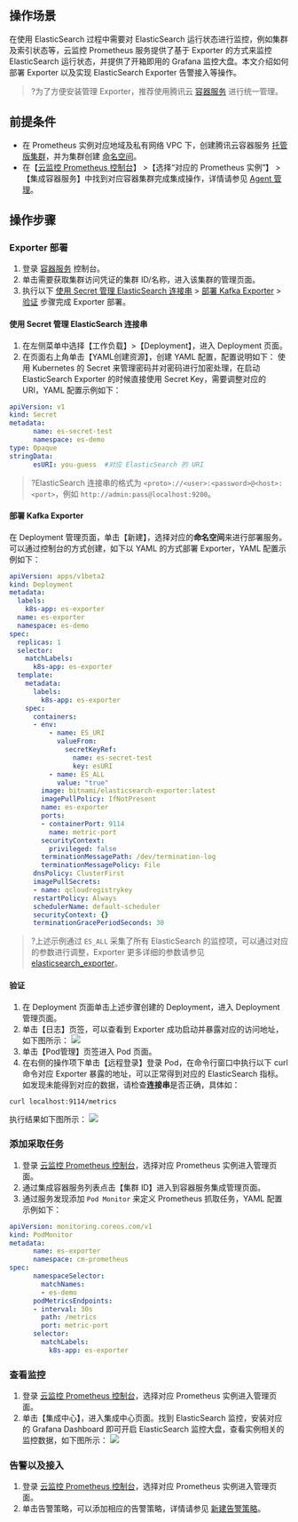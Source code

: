## 操作场景

在使用 ElasticSearch 过程中需要对 ElasticSearch 运行状态进行监控，例如集群及索引状态等，云监控 Prometheus 服务提供了基于 Exporter 的方式来监控 ElasticSearch 运行状态，并提供了开箱即用的 Grafana 监控大盘。本文介绍如何部署 Exporter 以及实现 ElasticSearch Exporter 告警接入等操作。



>?为了方便安装管理 Exporter，推荐使用腾讯云 [容器服务](https://cloud.tencent.com/document/product/457) 进行统一管理。

## 前提条件

- 在 Prometheus 实例对应地域及私有网络 VPC 下，创建腾讯云容器服务 [托管版集群](https://cloud.tencent.com/document/product/457/32189#.E4.BD.BF.E7.94.A8.E6.A8.A1.E6.9D.BF.E6.96.B0.E5.BB.BA.E9.9B.86.E7.BE.A4.3Cspan-id.3D.22templatecreation.22.3E.3C.2Fspan.3E)，并为集群创建 [命名空间](https://cloud.tencent.com/document/product/1141/41803)。
- 在【[云监控 Prometheus 控制台](https://console.cloud.tencent.com/monitor/prometheus)】 >【选择“对应的 Prometheus 实例”】 >【集成容器服务】中找到对应容器集群完成集成操作，详情请参见 [Agent 管理](https://cloud.tencent.com/document/product/248/48859)。


## 操作步骤

### Exporter 部署



1. 登录 [容器服务](https://console.cloud.tencent.com/tke2/cluster) 控制台。
2. 单击需要获取集群访问凭证的集群 ID/名称，进入该集群的管理页面。
3. 执行以下 [使用 Secret 管理 ElasticSearch 连接串](#step1) > [部署 Kafka Exporter](#step2) > [验证](#step3) 步骤完成 Exporter 部署。

[](id:step1)

#### 使用 Secret 管理 ElasticSearch 连接串

1. 在左侧菜单中选择【工作负载】>【Deployment】，进入 Deployment 页面。
2. 在页面右上角单击【YAML创建资源】，创建 YAML 配置，配置说明如下：
   使用 Kubernetes 的 Secret 来管理密码并对密码进行加密处理，在启动 ElasticSearch Exporter 的时候直接使用 Secret Key，需要调整对应的 URI，YAML 配置示例如下：
```yaml
apiVersion: v1
kind: Secret
metadata:
      name: es-secret-test
      namespace: es-demo 
type: Opaque
stringData:
      esURI: you-guess  #对应 ElasticSearch 的 URI
```

>?ElasticSearch 连接串的格式为 `<proto>://<user>:<password>@<host>:<port>`，例如 `http://admin:pass@localhost:9200`。

[](id:step2)

#### 部署 Kafka Exporter

在 Deployment 管理页面，单击【新建】，选择对应的**命名空间**来进行部署服务。可以通过控制台的方式创建，如下以 YAML 的方式部署 Exporter，YAML 配置示例如下：

```yaml
apiVersion: apps/v1beta2
kind: Deployment
metadata:
  labels:
    k8s-app: es-exporter
  name: es-exporter
  namespace: es-demo
spec:
  replicas: 1
  selector:
    matchLabels:
      k8s-app: es-exporter
  template:
    metadata:
      labels:
        k8s-app: es-exporter
    spec:
      containers:
      - env:
          - name: ES_URI
            valueFrom:
              secretKeyRef:
                name: es-secret-test
                key: esURI
          - name: ES_ALL
            value: "true"
        image: bitnami/elasticsearch-exporter:latest
        imagePullPolicy: IfNotPresent
        name: es-exporter
        ports:
        - containerPort: 9114
          name: metric-port
        securityContext:
          privileged: false
        terminationMessagePath: /dev/termination-log
        terminationMessagePolicy: File
      dnsPolicy: ClusterFirst
      imagePullSecrets:
      - name: qcloudregistrykey
      restartPolicy: Always
      schedulerName: default-scheduler
      securityContext: {}
      terminationGracePeriodSeconds: 30
```

>?上述示例通过 `ES_ALL` 采集了所有 ElasticSearch 的监控项，可以通过对应的参数进行调整，Exporter 更多详细的参数请参见 [elasticsearch_exporter](https://github.com/justwatchcom/elasticsearch_exporter)。

[](id:step3)

#### 验证


1. 在 Deployment 页面单击上述步骤创建的 Deployment，进入 Deployment 管理页面。
2. 单击【日志】页签，可以查看到 Exporter 成功启动并暴露对应的访问地址，如下图所示：
  ![](https://main.qcloudimg.com/raw/c9b6c2a85da29a9176ae720d70ace7bb.png)
3. 单击【Pod管理】页签进入 Pod 页面。
4. 在右侧的操作项下单击【远程登录】登录 Pod，在命令行窗口中执行以下 curl 命令对应 Exporter 暴露的地址，可以正常得到对应的 ElasticSearch 指标。如发现未能得到对应的数据，请检查**连接串**是否正确，具体如：
```
curl localhost:9114/metrics
```
执行结果如下图所示：
![](https://main.qcloudimg.com/raw/0c919a2bee21aa48f117960dc696f6e2.png)




### 添加采取任务

1. 登录 [云监控 Prometheus 控制台](https://console.cloud.tencent.com/monitor/prometheus)，选择对应 Prometheus 实例进入管理页面。
2. 通过集成容器服务列表点击【集群 ID】进入到容器服务集成管理页面。
3. 通过服务发现添加 `Pod Monitor` 来定义 Prometheus 抓取任务，YAML 配置示例如下：
```yaml
apiVersion: monitoring.coreos.com/v1
kind: PodMonitor
metadata:
      name: es-exporter
      namespace: cm-prometheus
spec:
      namespaceSelector:
        matchNames:
        - es-demo
      podMetricsEndpoints:
      - interval: 30s
        path: /metrics
        port: metric-port
      selector:
        matchLabels:
          k8s-app: es-exporter
```

### 查看监控

1. 登录 [云监控 Prometheus 控制台](https://console.cloud.tencent.com/monitor/prometheus)，选择对应 Prometheus 实例进入管理页面。
2. 单击【集成中心】，进入集成中心页面。找到 ElasticSearch 监控，安装对应的 Grafana Dashboard 即可开启 ElasticSearch 监控大盘，查看实例相关的监控数据，如下图所示：
![](https://main.qcloudimg.com/raw/d4361aa170c8ab94ed13d9c5cd15f4d7.png)


### 告警以及接入

1. 登录 [云监控 Prometheus 控制台](https://console.cloud.tencent.com/monitor/prometheus)，选择对应 Prometheus 实例进入管理页面。
2. 单击告警策略，可以添加相应的告警策略，详情请参见 [新建告警策略](https://cloud.tencent.com/document/product/248/48952)。
